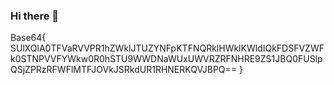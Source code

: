 ### Hi there 👋


Base64{
SUlXQlA0TFVaRVVPR1hZWklJTUZYNFpKTFNQRklHWklKWldIQkFDSFVZWFk0STNPVVFYWkw0R0hSTU9WWDNaWUxUWVRZRFNHRE9ZS1JBQ0FUSlpQSjZPRzRFWFlMTFJOVkJSRkdUR1RHNERKQVJBPQ==
}


<!--
**Matruf/Matruf** is a ✨ _special_ ✨ repository because its `README.md` (this file) appears on your GitHub profile.

Here are some ideas to get you started:

- 🔭 I’m currently working on ...
- 🌱 I’m currently learning ...
- 👯 I’m looking to collaborate on ...
- 🤔 I’m looking for help with ...
- 💬 Ask me about ...
- 📫 How to reach me: ...
- 😄 Pronouns: ...
- ⚡ Fun fact: ...
-->
